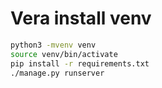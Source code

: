# Vera install venv
```bash
python3 -mvenv venv
source venv/bin/activate
pip install -r requirements.txt
./manage.py runserver
```

